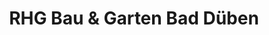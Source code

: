---
title: "RHG Bau & Garten Bad Düben"
url: /bad-dueben/rhg-bau-und-garten-bad-dueben/
shop: Baumarkt
---